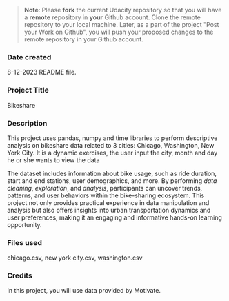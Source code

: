 >**Note**: Please **fork** the current Udacity repository so that you will have a **remote** repository in **your** Github account. Clone the remote repository to your local machine. Later, as a part of the project "Post your Work on Github", you will push your proposed changes to the remote repository in your Github account.

### Date created
8-12-2023 README file.

### Project Title
Bikeshare

### Description
This project uses pandas, numpy  and time libraries to perform descriptive analysis on bikeshare data related to 3 cities: Chicago, Washington, New York City. It is a dynamic exercises, the user input the city, month and day he or she wants to view the data

The dataset includes information about bike usage, such as ride duration, start and end stations, user demographics, and more. By performing _data cleaning_, _exploration_, and _analysis_, participants can uncover trends, patterns, and user behaviors within the bike-sharing ecosystem. This project not only provides practical experience in data manipulation and analysis but also offers insights into urban transportation dynamics and user preferences, making it an engaging and informative hands-on learning opportunity.


### Files used
chicago.csv, new york city.csv, washington.csv

### Credits
In this project, you will use data provided by Motivate.

